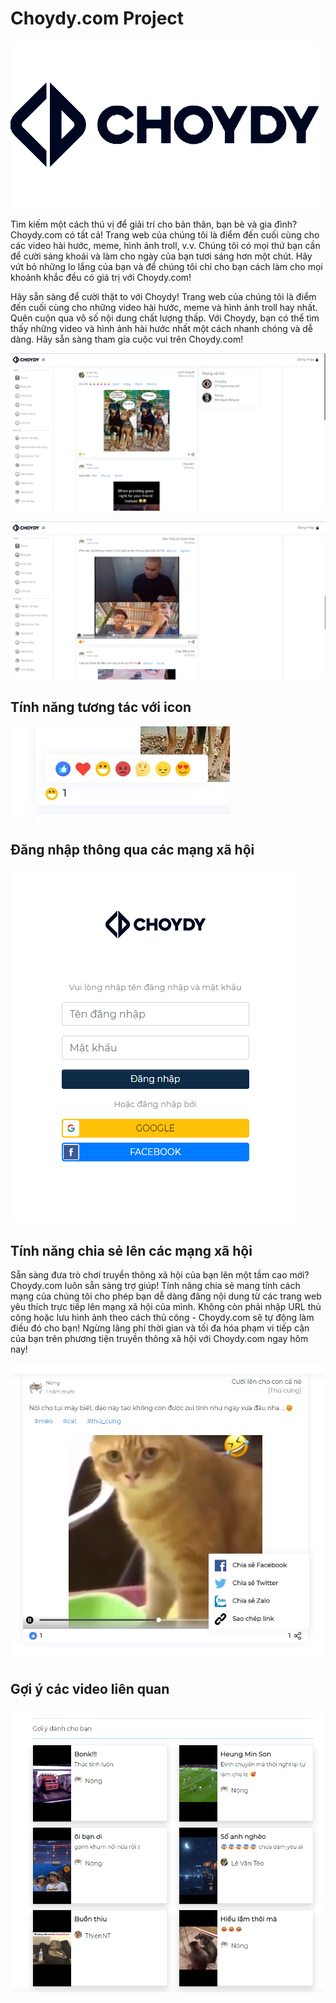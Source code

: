 # Choydy.com Project

![Home Page 2](./webapp/public/img/logo/full-logo-share-1.png)

Tìm kiếm một cách thú vị để giải trí cho bản thân, bạn bè và gia đình? Choydy.com có tất cả! Trang web của chúng tôi là điểm đến cuối cùng cho các video hài hước, meme, hình ảnh troll, v.v. Chúng tôi có mọi thứ bạn cần để cười sảng khoái và làm cho ngày của bạn tươi sáng hơn một chút. Hãy vứt bỏ những lo lắng của bạn và để chúng tôi chỉ cho bạn cách làm cho mọi khoảnh khắc đều có giá trị với Choydy.com!

Hãy sẵn sàng để cười thật to với Choydy! Trang web của chúng tôi là điểm đến cuối cùng cho những video hài hước, meme và hình ảnh troll hay nhất. Quên cuộn qua vô số nội dung chất lượng thấp. Với Choydy, bạn có thể tìm thấy những video và hình ảnh hài hước nhất một cách nhanh chóng và dễ dàng. Hãy sẵn sàng tham gia cuộc vui trên Choydy.com!

![Home Page](./.img/Screenshot-main.png)

![Home Page 2](./.img/Screenshot-main-2.png)

## Tính năng tương tác với icon

![Home Page 2](./.img/Untitled.jpg)

## Đăng nhập thông qua các mạng xã hội

![Home Page 2](./.img/Screenshot%202023-05-07%20100348.png)

## Tính năng chia sẻ lên các mạng xã hội

Sẵn sàng đưa trò chơi truyền thông xã hội của bạn lên một tầm cao mới? Choydy.com luôn sẵn sàng trợ giúp! Tính năng chia sẻ mang tính cách mạng của chúng tôi cho phép bạn dễ dàng đăng nội dung từ các trang web yêu thích trực tiếp lên mạng xã hội của mình. Không còn phải nhập URL thủ công hoặc lưu hình ảnh theo cách thủ công - Choydy.com sẽ tự động làm điều đó cho bạn! Ngừng lãng phí thời gian và tối đa hóa phạm vi tiếp cận của bạn trên phương tiện truyền thông xã hội với Choydy.com ngay hôm nay!

![Home Page 2](./.img/Screenshot-share.jpg)

## Gợi ý các video liên quan

![Home Page 2](./.img/Screenshot%202023-05-07%20100056.png)
